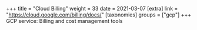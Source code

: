 +++
title = "Cloud Billing"
weight = 33
date = 2021-03-07
[extra]
link = "https://cloud.google.com/billing/docs/"
[taxonomies]
groups = ["gcp"]
+++
GCP service: Billing and cost management tools

